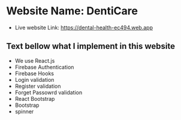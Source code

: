 # Website Name: DentiCare
* Live website Link:  https://dental-health-ec494.web.app

## Text bellow what I implement in this website 

* We use React.js 
* Firebase Authentication 
* Firebase Hooks
* Login validation
* Register validation
* Forget Passowrd validation 
* React Bootstrap 
* Bootstrap 
* spinner 

